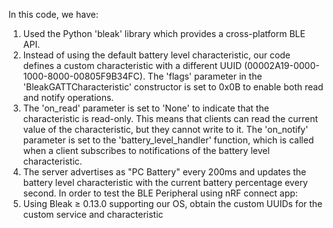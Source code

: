 In this code, we have:
1. Used the Python 'bleak' library which provides a cross-platform BLE API.
2. Instead of using the default battery level characteristic, our code defines a custom characteristic with a different UUID (00002A19-0000-1000-8000-00805F9B34FC). The 'flags' parameter in the 'BleakGATTCharacteristic' constructor is set to 0x0B to enable both read and notify operations.
3. The 'on_read' parameter is set to 'None' to indicate that the characteristic is read-only. This means that clients can read the current value of the characteristic, but they cannot write to it. The 'on_notify' parameter is set to the 'battery_level_handler' function, which is called when a client subscribes to notifications of the battery level characteristic.
4. The server advertises as "PC Battery" every 200ms and updates the battery level characteristic with the current battery percentage every second.
In order to test the BLE Peripheral using nRF connect app:
1. Using Bleak ≥ 0.13.0 supporting our OS, obtain the custom UUIDs for the custom service and characteristic

